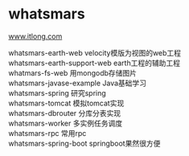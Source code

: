 # whatsmars
www.itlong.com

whatsmars-earth-web velocity模版为视图的web工程<br />
whatsmars-earth-support-web earth工程的辅助工程<br />
whatmars-fs-web 用mongodb存储图片<br />
whatsmars-javase-example Java基础学习<br />
whatsmars-spring 研究spring<br />
whatsmars-tomcat 模拟tomcat实现<br />
whatsmars-dbrouter 分库分表实现<br />
whatsmars-worker 多实例任务调度<br />
whatsmars-rpc 常用rpc<br />
whatsmars-spring-boot springboot果然很方便<br />